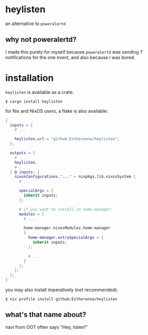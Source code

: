# heylisten
an alternative to `poweralertd`

## why not poweralertd?
I made this purely for myself because `poweralertd` was sending
7 notifications for the one event, and also because I was bored.

# installation
`heylisten` is available as a crate:
```
$ cargo install heylisten
```

for Nix and NixOS users, a flake is also available:
```nix
{
  inputs = {
    # ...

    heylisten.url = "github:Estherenne/heylisten";
  };

  outputs = {
    # ...
    heylisten,
    # ...
  } @ inputs: {
    nixosConfigurations."..." = nixpkgs.lib.nixosSystem {
      # ...

      specialArgs = {
        inherit inputs;
      };

      # if you want to install in home-manager:
      modules = [
        # ...

        home-manager.nixosModules.home-manager
        {
          home-manager.extraSpecialArgs = {
            inherit inputs;
          };

          # ...
        }
      ];
    };
  };
}
```

you may also install imperatively (not recommended):
```
$ nix profile install github:Estherenne/heylisten
```

## what's that name about?
navi from OOT often says "Hey, listen!"

